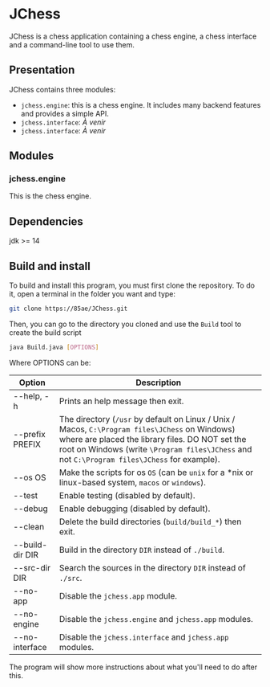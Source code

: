 # JChess

JChess is a chess application containing a chess engine, a chess interface and a command-line tool to use them.

## Presentation

JChess contains three modules:

- `jchess.engine`: this is a chess engine. It includes many backend features and provides a simple API.
- `jchess.interface`: _À venir_
- `jchess.interface`: _À venir_

## Modules

### jchess.engine

This is the chess engine.

## Dependencies

jdk >= 14

## Build and install

To build and install this program, you must first clone the repository.
To do it, open a terminal in the folder you want and type:

```sh
git clone https://85ae/JChess.git
```

Then, you can go to the directory you cloned and use the `Build` tool to create the build script

```sh
java Build.java [OPTIONS]
```

Where OPTIONS can be:

Option              | Description
--------------------|------------
--help, -h          | Prints an help message then exit.
--prefix PREFIX     | The directory (`/usr` by default on Linux / Unix / Macos, `C:\Program files\JChess` on Windows) where are placed the library files. DO NOT set the root on Windows (write `\Program files\JChess` and not `C:\Program files\JChess` for example).
--os OS             | Make the scripts for os `OS` (can be `unix` for a *nix or linux-based system, `macos` or `windows`).
--test              | Enable testing (disabled by default).
--debug             | Enable debugging (disabled by default).
--clean             | Delete the build directories (`build/build_*`) then exit.
--build-dir DIR     | Build in the directory `DIR` instead of `./build`.
--src-dir DIR       | Search the sources in the directory `DIR` instead of `./src`.
--no-app            | Disable the `jchess.app` module.
--no-engine         | Disable the `jchess.engine` and `jchess.app` modules.
--no-interface      | Disable the `jchess.interface` and `jchess.app` modules.

The program will show more instructions about what you'll need to do after this.
